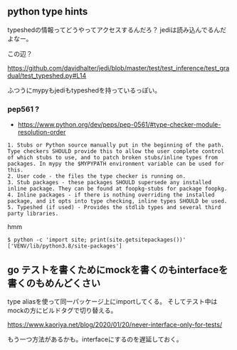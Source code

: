 ## 

## python type hints

typeshedの情報ってどうやってアクセスするんだろ？
jediは読み込んでるんだよなー。

この辺？

https://github.com/davidhalter/jedi/blob/master/test/test_inference/test_gradual/test_typeshed.py#L14

ふつうにmypyもjediもtypeshedを持っているっぽい。

### pep561 ?

- https://www.python.org/dev/peps/pep-0561/#type-checker-module-resolution-order

```
1. Stubs or Python source manually put in the beginning of the path. Type checkers SHOULD provide this to allow the user complete control of which stubs to use, and to patch broken stubs/inline types from packages. In mypy the $MYPYPATH environment variable can be used for this.
2. User code - the files the type checker is running on.
3. Stub packages - these packages SHOULD supersede any installed inline package. They can be found at foopkg-stubs for package foopkg.
4. Inline packages - if there is nothing overriding the installed package, and it opts into type checking, inline types SHOULD be used.
5. Typeshed (if used) - Provides the stdlib types and several third party libraries.
```

hmm

```console
$ python -c 'import site; print(site.getsitepackages())'
['VENV/lib/python3.8/site-packages']
```



## go テストを書くためにmockを書くのもinterfaceを書くのもめんどくさい

type aliasを使って同一パッケージ上にimportしてくる。
そしてテスト中はmockの方にビルドタグで切り替える。

https://www.kaoriya.net/blog/2020/01/20/never-interface-only-for-tests/

もう一つ方法があるかも。interfaceにするのを遅延しておく。

